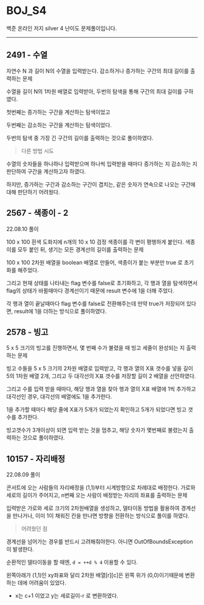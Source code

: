 # BOJ_S4
백준 온라인 저지 silver 4 난이도 문제풀이입니다.

---

## 2491 - 수열

자연수 N 과 길이 N의 수열을 입력받는다. 감소하거나 증가하는 구간의 최대 길이를 출력하는 문제

수열을 길이 N의 1차원 배열로 입력받아, 두번의 탐색을 통해 구간의 최대 길이를 구하였다. 

첫번째는 증가하는 구간을 계산하는 탐색이었고

두번째는 감소하는 구간을 계산하는 탐색이었다.

두번의 탐색 중 가장 긴 구간의 길이를 출력하는 것으로 풀이하였다.

> 다른 방법 시도

수열의 숫자들을 하나하나 입력받으며 하나씩 입력받을 때마다 증가하는 지 감소하는 지 판단하여 구간을 계산하고자 하였다.

하지만, 증가하는 구간과 감소하는 구간이 겹치는, 같은 숫자가 연속으로 나오는 구간에 대해 판단하기 어려웠다.

## 2567 - 색종이 - 2

22.08.10 풀이

100 x 100 흰색 도화지에 n개의 10 x 10 검정 색종이를 각 변이 평행하게 붙인다.
색종이를 모두 붙인 뒤, 생기는 모든 경계선의 길이를 출력하는 문제

100 x 100 2차원 배열을 boolean 배열로 만들어, 색종이가 붙는 부분만 true 로 초기화를 해주었다.

그리고 현재 상태를 나타내는 flag 변수를 false로 초기화하고, 각 행과 열을 탐색하면서 flag의 상태가 바뀔때마다 경계선이기 때문에 result 변수에 1을 더해 주었다. 

각 행과 열이 끝날때마다 flag 변수를 false로 전환해주는데 만약 true가 저장되어 있다면, result에 1을 더하는 방식으로 풀이하였다. 

## 2578 - 빙고

5 x 5 크기의 빙고를 진행하면서, 몇 번째 수가 불렸을 때 빙고 세줄이 완성되는 지 출력하는 문제

빙고 수들을 5 x 5 크기의 2차원 배열로 입력받고, 각 행과 열의 X표 갯수를 넣을 길이 5의 1차원 배열 2개, 그리고 두 대각선의 X표 갯수를 저장할 길이 2 배열을 선언하였다.

그리고 수를 입력 받을 때마다, 해당 행과 열을 찾아 행과 열의 X표 배열에 1씩 추가하고 대각선인 경우, 대각선의 배열에도 1을 추가한다.

1을 추가할 때마다 해당 줄에 X표가 5개가 되었는지 확인하고 5개가 되었다면 빙고 갯수를 추가한다.

빙고갯수가 3개이상이 되면 입력 받는 것을 멈추고, 해당 숫자가 몇번째로 불렸는지 출력하는 것으로 풀이하였다.

## 10157 - 자리배정

22.08.09 풀이

콘서트에 오는 사람들의 자리배정을 (1,1)부터 시계방향으로 차례대로 배정한다. 가로와 세로의 길이가 주어지고, n번째 오는 사람이 배정받는 자리의 좌표를 출력하는 문제

입력받은 가로와 세로 크기의 2차원배열을 생성하고, 델타이동 방법을 활용하여 경계선을 만나거나, 이미 1이 채워진 칸을 만나면 방향을 전환하는 방식으로 풀이를 하였다.

> 어려웠던 점

경계선을 넘어가는 경우를 반드시 고려해줘야한다. 아니면 OutOfBoundsException이 발생한다.

순환적인 델타이동을 할 때엔, `d = ++d % 4` 이용할 수 있다.

왼쪽아래가 (1,1)인 xy좌표와 달리 2차원 배열[r][c]은 왼쪽 위가 (0,0)이기때문에 변환하는 데에 어려움이 있었다. 
- x는 c+1 이었고 y는 세로길이-r 로 변환하였다.